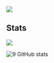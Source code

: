 <img src="https://cdn.discordapp.com/attachments/962520408609939538/991831457813233745/gun-purple.gif?size=4096">

## Stats

![](https://komarev.com/ghpvc/?username=Iagging&color=blueviolet)

![9 GitHub stats](https://github-readme-stats.vercel.app/api?username=Iagging&theme=midnight-purple&show_icons=true)
